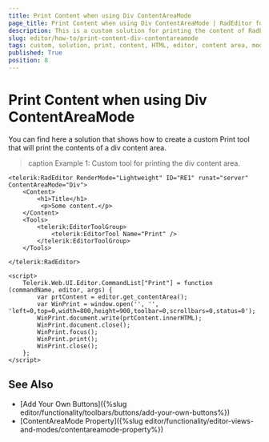 ```yaml
---
title: Print Content when using Div ContentAreaMode
page_title: Print Content when using Div ContentAreaMode | RadEditor for ASP.NET AJAX Documentation
description: This is a custom solution for printing the content of RadEditor with Dov ContentAreaMode
slug: editor/how-to/print-content-div-contentareamode
tags: custom, solution, print, content, HTML, editor, content area, mode, contentareamode, div
published: True
position: 8
---
```


# Print Content when using Div ContentAreaMode

You can find here a solution that shows how to create a custom Print tool that will print the contents of a div content area. 

>caption Example 1: Custom tool for printing the div content area.

````ASP.NET
<telerik:RadEditor RenderMode="Lightweight" ID="RE1" runat="server" ContentAreaMode="Div">
    <Content>
        <h1>Title</h1>
         <p>Some content.</p>
    </Content>
    <Tools>
        <telerik:EditorToolGroup>
            <telerik:EditorTool Name="Print" />
        </telerik:EditorToolGroup>
    </Tools>

</telerik:RadEditor>

<script>
    Telerik.Web.UI.Editor.CommandList["Print"] = function (commandName, editor, args) {
        var prtContent = editor.get_contentArea();
        var WinPrint = window.open('', '', 'left=0,top=0,width=800,height=900,toolbar=0,scrollbars=0,status=0');
        WinPrint.document.write(prtContent.innerHTML);
        WinPrint.document.close();
        WinPrint.focus();
        WinPrint.print();
        WinPrint.close();
    };
</script>

````

## See Also

* [Add Your Own Buttons]({%slug editor/functionality/toolbars/buttons/add-your-own-buttons%})
* [ContentAreaMode Property]({%slug editor/functionality/editor-views-and-modes/contentareamode-property%})
